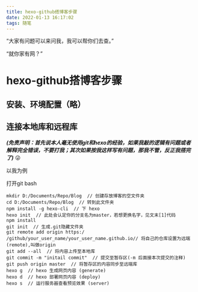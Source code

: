 ```yaml
---
title: hexo-github搭博客步骤
date: 2022-01-13 16:17:02
tags: 随笔
---
```


“大家有问题可以来问我，我可以帮你们去查。”

“就你家有网？”

<!--more-->


# hexo-github搭博客步骤
## 安装、环境配置（略）
## 连接本地库和远程库
_**(免责声明：首先说本人毫无使用git和hexo的经验，如果我敲的逻辑有问题或者解释完全错误，不要打我；其次如果按我这样写有问题，那我不管，反正我搭完了)**_
:stuck_out_tongue_winking_eye:

以我为例

打开git bash
```git
mkdir D:/Documents/Repo/Blog  // 创建存放博客的空文件夹
cd D:/Documents/Repo/Blog  // 转到此文件夹
npm install -g hexo-cli  // 下 hexo
hexo init  // 此处会认定你的分支名为master，若想更换名字，见文末[1]代码
npm install
git init  // 生成.git隐藏文件夹
git remote add origin https:/ /github/your_user_name/your_user_name.github.io// 将自己的仓库设置为远端(remote),叫做origin
git add --all  // 将内容上传至本地库
git commit -m "initail commit"  // 提交至暂存区(-m 后面接本次提交的注释)
git push origin master  // 将暂存区的内容同步至远端库
hexo g  // hexo 生成网页内容 (generate)
hexo d  // hexo 部署网页内容 (deploy)
hexo s  // 运行服务器查看预览效果 (server)
```
